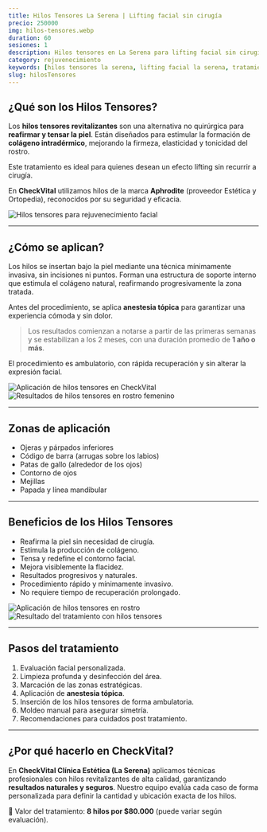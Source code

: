 ```yaml
---
title: Hilos Tensores La Serena | Lifting facial sin cirugía
precio: 250000
img: hilos-tensores.webp
duration: 60
sesiones: 1
description: Hilos tensores en La Serena para lifting facial sin cirugía. Mejora la firmeza y redefine el óvalo facial en CheckVital Clínica Estética.
category: rejuvenecimiento
keywords: [hilos tensores la serena, lifting facial la serena, tratamiento facial la serena, estética la serena, clínica estética la serena, checkvital la serena]
slug: hilosTensores
---
```


## ¿Qué son los Hilos Tensores?

<div class="flex flex-col md:flex-row gap-8 items-start my-8">

  <!-- Texto -->
  <div class="w-full md:w-1/2 text-base text-gray-800 space-y-4">
    <p>
      Los <strong>hilos tensores revitalizantes</strong> son una alternativa no quirúrgica para <strong>reafirmar y tensar la piel</strong>. Están diseñados para estimular la formación de <strong>colágeno intradérmico</strong>, mejorando la firmeza, elasticidad y tonicidad del rostro.
    </p>
    <p>
      Este tratamiento es ideal para quienes desean un efecto lifting sin recurrir a cirugía.
    </p>
    <p>
      En <strong>CheckVital</strong> utilizamos hilos de la marca <strong>Aphrodite</strong> (proveedor Estética y Ortopedia), reconocidos por su seguridad y eficacia.
    </p>
  </div>

  <!-- Imagen ajustada -->
  <div class="w-full md:w-1/2">
    <img 
      src="/hilos7.webp" 
      alt="Hilos tensores para rejuvenecimiento facial" 
      class="w-full h-auto object-contain rounded-2xl shadow-lg"
    />
  </div>

</div>

---

## ¿Cómo se aplican?

<div class="flex flex-col md:flex-row gap-8 items-start my-8">

  <!-- Texto explicativo -->
  <div class="w-full md:w-1/2 text-base text-gray-800 space-y-4">
    <p>
      Los hilos se insertan bajo la piel mediante una técnica mínimamente invasiva, sin incisiones ni puntos. Forman una estructura de soporte interno que estimula el colágeno natural, reafirmando progresivamente la zona tratada.
    </p>
    <p>
      Antes del procedimiento, se aplica <strong>anestesia tópica</strong> para garantizar una experiencia cómoda y sin dolor.
    </p>
    <blockquote class="text-sm text-gray-600 italic border-l-4 border-primary pl-4">
      Los resultados comienzan a notarse a partir de las primeras semanas y se estabilizan a los 2 meses, con una duración promedio de <strong>1 año o más</strong>.
    </blockquote>
    <p>
      El procedimiento es ambulatorio, con rápida recuperación y sin alterar la expresión facial.
    </p>
  </div>

  <!-- Imágenes al costado -->
  <div class="w-full md:w-1/2 grid grid-cols-2 gap-4">
    <img 
      src="/hilos3.webp" 
      alt="Aplicación de hilos tensores en CheckVital" 
      class="w-full aspect-[4/3] object-cover rounded-2xl shadow-lg"
    />
    <img 
      src="/hilos4.webp" 
      alt="Resultados de hilos tensores en rostro femenino" 
      class="w-full aspect-[4/3] object-cover rounded-2xl shadow-lg"
    />
  </div>

</div>

---

## Zonas de aplicación

- Ojeras y párpados inferiores
- Código de barra (arrugas sobre los labios)
- Patas de gallo (alrededor de los ojos)
- Contorno de ojos
- Mejillas
- Papada y línea mandibular

---

## Beneficios de los Hilos Tensores

<div class="flex flex-col md:flex-row gap-8 items-start my-8">

  <!-- Lista de beneficios -->
  <div class="w-full md:w-1/2 text-base text-gray-800">
    <ul class="list-disc pl-5 space-y-2">
      <li>Reafirma la piel sin necesidad de cirugía.</li>
      <li>Estimula la producción de colágeno.</li>
      <li>Tensa y redefine el contorno facial.</li>
      <li>Mejora visiblemente la flacidez.</li>
      <li>Resultados progresivos y naturales.</li>
      <li>Procedimiento rápido y mínimamente invasivo.</li>
      <li>No requiere tiempo de recuperación prolongado.</li>
    </ul>
  </div>

  <!-- Imágenes al costado -->
  <div class="w-full md:w-1/2 grid grid-cols-2 gap-4">
    <img 
      src="/hilos1.webp" 
      alt="Aplicación de hilos tensores en rostro" 
      class="w-full aspect-[4/3] object-cover rounded-2xl shadow-lg"
    />
    <img 
      src="/hilos2.webp" 
      alt="Resultado del tratamiento con hilos tensores" 
      class="w-full aspect-[4/3] object-cover rounded-2xl shadow-lg"
    />
  </div>

</div>

---

## Pasos del tratamiento

1. Evaluación facial personalizada.
2. Limpieza profunda y desinfección del área.
3. Marcación de las zonas estratégicas.
4. Aplicación de <strong>anestesia tópica</strong>.
5. Inserción de los hilos tensores de forma ambulatoria.
6. Moldeo manual para asegurar simetría.
7. Recomendaciones para cuidados post tratamiento.

---

## ¿Por qué hacerlo en CheckVital?

En **CheckVital Clínica Estética (La Serena)** aplicamos técnicas profesionales con hilos revitalizantes de alta calidad, garantizando **resultados naturales y seguros**. Nuestro equipo evalúa cada caso de forma personalizada para definir la cantidad y ubicación exacta de los hilos.

💸 Valor del tratamiento: **8 hilos por $80.000** (puede variar según evaluación).

